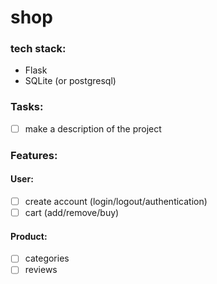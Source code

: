 # shop
### tech stack:
- Flask 
- SQLite (or postgresql)

### Tasks:
- [ ] make a description of the project

### Features:
#### User: 
- [ ] create account (login/logout/authentication)
- [ ] cart (add/remove/buy)

#### Product:
- [ ] categories
- [ ] reviews
